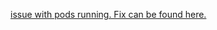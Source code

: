 [issue with pods running. Fix can be found here.](https://github.com/kubeflow/pipelines/issues/9119)